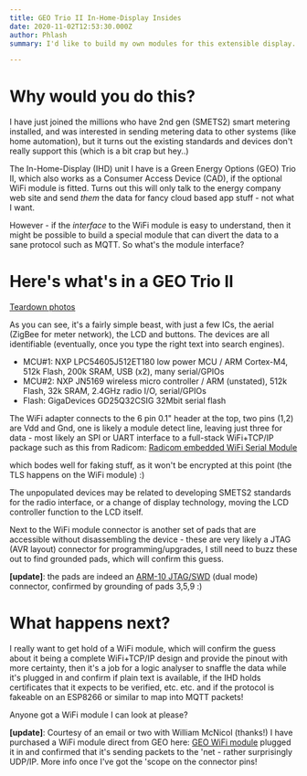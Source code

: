 ```yaml
---
title: GEO Trio II In-Home-Display Insides
date: 2020-11-02T12:53:30.000Z
author: Phlash
summary: I'd like to build my own modules for this extensible display..

---
```

Why would you do this?
======================
I have just joined the millions who have 2nd gen (SMETS2) smart metering
installed, and was interested in sending metering data to other systems
(like home automation), but it turns out the existing standards and
devices don't really support this (which is a bit crap but hey..)

The In-Home-Display (IHD) unit I have is a Green Energy Options (GEO)
Trio II, which also works as a Consumer Access Device (CAD), if the
optional WiFi module is fitted. Turns out this will only talk to the
energy company web site and send _them_ the data for fancy cloud based
app stuff - not what I want.

However - if the _interface_ to the WiFi module is easy to understand,
then it might be possible to build a special module that can divert
the data to a sane protocol such as MQTT. So what's the module interface?

Here's what's in a GEO Trio II
==============================

[Teardown photos](https://photos.app.goo.gl/Viq3mZQFctv81QUDA)

As you can see, it's a fairly simple beast, with just a few ICs, the
aerial (ZigBee for meter network), the LCD and buttons. The devices are
all identifiable (eventually, once you type the right text into search
engines).

 * MCU#1: NXP LPC54605J512ET180 low power MCU /
   ARM Cortex-M4, 512k Flash, 200k SRAM, USB (x2), many serial/GPIOs
 * MCU#2: NXP JN5169 wireless micro controller /
   ARM (unstated), 512k Flash, 32k SRAM, 2.4GHz radio I/O, serial/GPIOs
 * Flash: GigaDevices GD25Q32CSIG 32Mbit serial flash

The WiFi adapter connects to the 6 pin 0.1" header at the top, two pins
(1,2) are Vdd and Gnd, one is likely a module detect line, leaving just
three for data - most likely an SPI or UART interface to a full-stack
WiFi+TCP/IP package such as this from Radicom:
[Radicom embedded WiFi Serial Module](http://www.radi.com/modular101.htm)

which bodes well for faking stuff, as it won't be encrypted at this point
(the TLS happens on the WiFi module) :)

The unpopulated devices may be related to developing SMETS2 standards for
the radio interface, or a change of display technology, moving the LCD
controller function to the LCD itself.

Next to the WiFi module connector is another set of pads that are accessible
without disassembling the device - these are very likely a JTAG (AVR layout)
connector for programming/upgrades, I still need to buzz these out to find
grounded pads, which will confirm this guess.

__[update]__: the pads are indeed an
[ARM-10 JTAG/SWD](https://rowley.zendesk.com/hc/en-us/articles/210033613-What-is-the-pinout-of-the-ARM-10-pin-connector-)
(dual mode) connector, confirmed by grounding of pads 3,5,9 :)

What happens next?
==================

I really want to get hold of a WiFi module, which will confirm the guess
about it being a complete WiFi+TCP/IP design and provide the pinout with
more certainty, then it's a job for a logic analyser to snaffle the data
while it's plugged in and confirm if plain text is available, if the IHD
holds certificates that it expects to be verified, etc. etc. and if the
protocol is fakeable on an ESP8266 or similar to map into MQTT packets!

Anyone got a WiFi module I can look at please?

__[update]__: Courtesy of an email or two with William McNicol (thanks!)
I have purchased a WiFi module direct from GEO here:
[GEO WiFi module](https://www.geotogether.com/consumer/product/wifi-module/)
plugged it in and confirmed that it's sending packets to the 'net - rather
surprisingly UDP/IP. More info once I've got the 'scope on the connector
pins!
